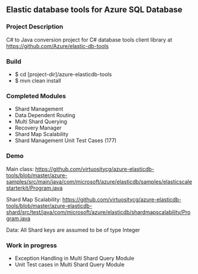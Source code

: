 ## Elastic database tools for Azure SQL Database

### Project Description
C# to Java conversion project for C# database tools client library at https://github.com/Azure/elastic-db-tools

### Build
* $ cd [project-dir]/azure-elasticdb-tools
* $ mvn clean install

### Completed Modules
* Shard Management
* Data Dependent Routing
* Multi Shard Querying
* Recovery Manager
* Shard Map Scalability
* Shard Management Unit Test Cases (177)

### Demo
Main class:
https://github.com/virtuositycg/azure-elasticdb-tools/blob/master/azure-samples/src/main/java/com/microsoft/azure/elasticdb/samples/elasticscalestarterkit/Program.java

Shard Map Scalability: https://github.com/virtuositycg/azure-elasticdb-tools/blob/master/azure-elasticdb-shard/src/test/java/com/microsoft/azure/elasticdb/shardmapscalability/Program.java

Data: All Shard keys are assumed to be of type Integer

### Work in progress
* Exception Handling in Multi Shard Query Module
* Unit Test cases in Multi Shard Query Module